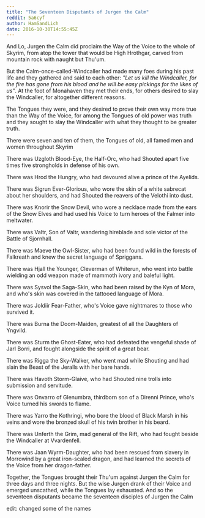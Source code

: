 ```yaml
---
title: "The Seventeen Disputants of Jurgen the Calm"
reddit: 5a6cyf
author: HamSandLich
date: 2016-10-30T14:55:45Z
---
```


And Lo, Jurgen the Calm did proclaim the Way of the Voice to the whole of Skyrim, from atop the tower that would be High Hrothgar, carved from mountain rock with naught but Thu'um.

But the Calm-once-called-Windcaller had made many foes during his past life and they gathered and said to each other: *"Let us kill the Windcaller, for the fire has gone from his blood and he will be easy pickings for the likes of us"*. At the foot of Monahaven they met their ends, for others desired to slay the Windcaller, for altogether different reasons.

The Tongues they were, and they desired to prove their own way more true than the Way of the Voice, for among the Tongues of old power was truth and they sought to slay the Windcaller with what they thought to be greater truth.

There were seven and ten of them, the Tongues of old, all famed men and women throughout Skyrim

There was Uzgloth Blood-Eye, the Half-Orc, who had Shouted apart five times five strongholds in defense of his own.

There was Hrod the Hungry, who had devoured alive a prince of the Ayelids.

There was Sigrun Ever-Glorious, who wore the skin of a white sabrecat about her shoulders, and had Shouted the reavers of the Velothi into dust.

There was Knorir the Snow Devil, who wore a necklace made from the ears of the Snow Elves and had used his Voice to turn heroes of the Falmer into meltwater.

There was Valtr, Son of Valtr, wandering hireblade and sole victor of the Battle of Sjornhall.

There was Maeve the Owl-Sister, who had been found wild in the forests of Falkreath and knew the secret language of Spriggans.

There was Hjall the Younger, Cleverman of Whiterun, who went into battle wielding an odd weapon made of mammoth ivory and baleful light.

There was Sysvol the Saga-Skin, who had been raised by the Kyn of Mora, and who's skin was covered in the tattooed language of Mora.

There was Joldiir Fear-Father, who's Voice gave nightmares to those who survived it.

There was Burna the Doom-Maiden, greatest of all the Daughters of Yngvild.

There was Sturm the Ghost-Eater, who had defeated the vengeful shade of Jarl Borri, and fought alongside the spirit of a great bear.

There was Rigga the Sky-Walker, who went mad while Shouting and had slain the Beast of the Jeralls with her bare hands.

There was Havoth Storm-Glaive, who had Shouted nine trolls into submission and servitude.

There was Onvarro of Glenumbra, thirdborn son of a Direnni Prince, who's Voice turned his swords to flame.

There was Yarro the Kothringi, who bore the blood of Black Marsh in his veins and wore the bronzed skull of his twin brother in his beard.

There was Unferth the Grim, mad general of the Rift, who had fought beside the Windcaller at Vvardenfell.

There was Jaan Wyrm-Daughter, who had been rescued from slavery in Morrowind by a great iron-scaled dragon, and had learned the secrets of the Voice from her dragon-father.

Together, the Tongues brought their Thu'um against Jurgen the Calm for three days and three nights. But the wise Jurgen drank of their Voice and emerged unscathed, while the Tongues lay exhausted. And so the seventeen disputants became the seventeen disciples of Jurgen the Calm




edit: changed some of the names

